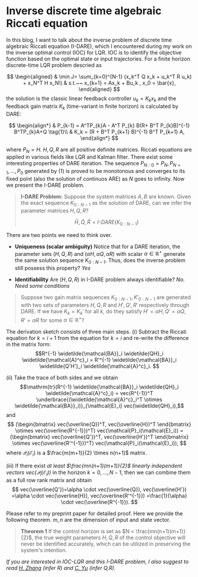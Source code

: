 # Inverse discrete time algebraic Riccati equation

In this blog, I want to talk about the inverse problem of discrete time algebraic Riccati equation (I-DARE), which I encountered during my work on the inverse optimal control (IOC) for LQR. 
IOC is to identify the objective function based on the optimal state or input trajectories. For a finite horizon discrete-time LQR problem descried as  

$$ 
\begin{aligned}
& \min J= \sum_{k=0}^{N-1} (x_k^T Q x_k + u_k^T R u_k) + x_N^T H x_N\\   
& s.t.~~ x_{k+1} = Ax_k + Bu_k , x_0 = \bar{x},
\end{aligned}
$$
the solution is the classic linear feedback controller $u_k = K_k x_k$ and the feedback gain matrix $K_k$ (time-variant in finite horizon) is calculated by DARE:  

$$
\begin{align*}
& P_{k-1} = A^TP_{k}A - A^T P_{k} B(R+ B^T P_{k}B)^{-1} B^TP_{k}A+Q \tag{1}\\
& K_k =  (R + B^T P_{k+1} B)^{-1} B^T P_{k+1} A,
\end{align*}
$$

where $P_N = H$. $H,Q,R$ are all positive definite matrices. Riccati equations are applied in various fields like LQR and Kalman filter. There exist some interesting properties of DARE iteration. The sequence $P_{N:0} = P_N, P_{N=1}, ...,P_0$ generated by (1) is proved to be monotonous and converges to its fixed point (also the solution of continuos ARE) as $N$ goes to infinity. Now we present the I-DARE problem.

>**I-DARE Problem:** Suppose the system matrices $A,B$ are known. Given the exact sequence $K_{0:N-1}$ as the solution of  DARE, can we infer the parameter matrices $H,Q,R$? 
> 
> $$ \hat{H},\hat{Q},\hat{R} = \textit{I-DARE}(K_{0:N-1}) $$

There are two points we need to think over.
* **Uniqueness (scalar ambiguity)**
  Notice that for a DARE iteration, the parameter sets $(H,Q,R)$ and $(\alpha H, \alpha Q, \alpha R)$ with scalar $\alpha \in \mathbb{R}^+$ generate the same solution sequence $K_{0:N-1}$. Thus, does the inverse problem still possess this property? *Yes*

* **Identifiability**
  Are $(H,Q,R)$ in I-DARE problem always identifiable? *No. Need some conditions*

> Suppose two gain matrix sequences $K_{0:N-1}, K'_{0:N-1}$ are generated with two sets of parameters ${H},{Q},{R}$ and ${H'},{Q'},{R'}$ respectively through DARE. If we have $K_k=K_k'$ for all $k$, do they satisfy ${H'} = \alpha H, {Q'} = \alpha Q, {R'}=\alpha R$ for some $\alpha \in \mathbb{R}^+$?

The derivation sketch consists of three main steps. (i) Subtract the Riccati equation for $k=i+1$ from the equation for $k=i$ and re-write the difference in the matrix form: 
$$R^{-1} \widetilde{\mathcal{BA}}_i \widetilde{QH}_i \widetilde{\mathcal{A}^c}_i = R'^{-1} \widetilde{\mathcal{BA}}_i \widetilde{Q'H'}_i \widetilde{\mathcal{A}^c}_i.
$$

(ii) Take the trace of both sides and we obtain 
$$\mathrm{tr}(R^{-1} \widetilde{\mathcal{BA}}_i \widetilde{QH}_i \widetilde{\mathcal{A}^c}_i) = 
vec(R^{-1})^T \underbrace{(\widetilde{\mathcal{A}^c}_i^T \otimes \widetilde{\mathcal{BA}}_i)}_{\mathcal{E}_i} vec(\widetilde{QH}_i),$$
and
$$
(\begin{bmatrix}
vec(\overline{Q})^T, vec(\overline{H})^T
\end{bmatrix} \otimes vec(\overline{R^{-1}})^T) vec(\mathcal{P}_i(\mathcal{E}_i))  = (\begin{bmatrix}
vec(\overline{Q'})^T, vec(\overline{H'})^T
\end{bmatrix} \otimes vec(\overline{R'^{-1}})^T) vec(\mathcal{P}_i(\mathcal{E}_i)),
$$
where $\mathcal{P}_i(\mathcal{E}_i)$ is a $\frac{m(m+1)}{2} \times n(n+1)$ matrix.  

(iii) If there exist *at least $\frac{mn(n+1)(m+1)}{2}$ linearly independent vectors 
$vec(\mathcal{P}_i(\mathcal{E}_i))$* in the horizon $k=0,\dots, N-1$, then we can combine them as a full row rank matrix and obtain
$$
vec(\overline{Q'})=\alpha \cdot vec(\overline{Q}), vec(\overline{H'}) =\alpha \cdot vec(\overline{H}), vec(\overline{R'^{-1}}) =\frac{1}{\alpha} \cdot vec(\overline{R^{-1}}).
$$

Please refer to my preprint paper for detailed proof. Here we provide the following theorem. $m,n$ are the dimension of input and state vector.
>**Theorem 1** If the control horizon is set as $N < \frac{mn(n+1)(m+1)}{2}$, the true weight parameters $H,Q,R$ of the control objective will never be identified accurately, which can be utilized in preserving the system's intention.

*If you are interested in IOC-LQR and this I-DARE problem, I also suggest to read [H. Zhang](https://www.sciencedirect.com/science/article/pii/S0005109819304546) (infer R) and [C. Yu](https://www.sciencedirect.com/science/article/pii/S0005109821001564) (infer Q,R).*
